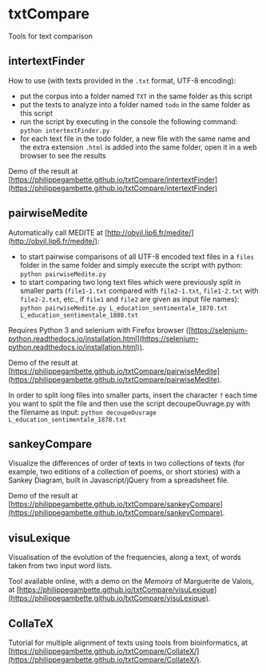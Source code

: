 # txtCompare

Tools for text comparison

## intertextFinder

How to use (with texts provided in the `.txt` format, UTF-8 encoding):
* put the corpus into a folder named `TXT` in the same folder as this script
* put the texts to analyze into a folder named `todo` in the same folder as this script
* run the script by executing in the console the following command: `python intertextFinder.py`
* for each text file in the todo folder, a new file with the same name and the extra extension `.html` is added into the same folder, open it in a web browser to see the results

Demo of the result at [https://philippegambette.github.io/txtCompare/intertextFinder](https://philippegambette.github.io/txtCompare/intertextFinder)

## pairwiseMedite

Automatically call MEDITE at [http://obvil.lip6.fr/medite/](http://obvil.lip6.fr/medite/):
* to start pairwise comparisons of all UTF-8 encoded text files in a `files` folder in the same folder and simply execute the script with python: `python pairwiseMedite.py`
* to start comparing two long text files which were previously split in smaller parts (`file1-1.txt` compared with `file2-1.txt`, `file1-2.txt` with `file2-2.txt`, etc., if `file1` and `file2` are given as input file names): `python pairwiseMedite.py L_education_sentimentale_1870.txt L_education_sentimentale_1880.txt`

Requires Python 3 and selenium with Firefox browser ([https://selenium-python.readthedocs.io/installation.html](https://selenium-python.readthedocs.io/installation.html)).

Demo of the result at [https://philippegambette.github.io/txtCompare/pairwiseMedite](https://philippegambette.github.io/txtCompare/pairwiseMedite).

In order to split long files into smaller parts, insert the character `?` each time you want to split the file and then use the script decoupeOuvrage.py with the filename as input: `python decoupeOuvrage L_education_sentimentale_1870.txt`

## sankeyCompare

Visualize the differences of order of texts in two collections of texts (for example, two editions of a collection of poems, or short stories) with a Sankey Diagram, built in Javascript/jQuery from a spreadsheet file.

Demo of the result at [https://philippegambette.github.io/txtCompare/sankeyCompare](https://philippegambette.github.io/txtCompare/sankeyCompare).

## visuLexique

Visualisation of the evolution of the frequencies, along a text, of words taken from two input word lists.

Tool available online, with a demo on the *Memoirs* of Marguerite de Valois, at [https://philippegambette.github.io/txtCompare/visuLexique](https://philippegambette.github.io/txtCompare/visuLexique).

## CollaTeX

Tutorial for multiple alignment of texts using tools from bioinformatics, at [https://philippegambette.github.io/txtCompare/CollateX/](https://philippegambette.github.io/txtCompare/CollateX/).
